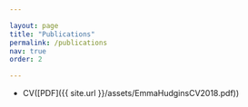```yaml
---

layout: page
title: "Publications"
permalink: /publications
nav: true
order: 2

---
```

* CV([PDF]({{ site.url   }}/assets/EmmaHudginsCV2018.pdf))
